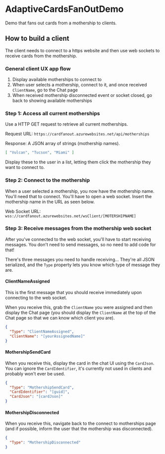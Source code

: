 # AdaptiveCardsFanOutDemo

Demo that fans out cards from a mothership to clients.


## How to build a client

The client needs to connect to a https website and then use web sockets to receive cards from the mothership.


### General client UX app flow

1. Display available motherships to connect to
2. When user selects a mothership, connect to it, and once received `ClientName`, go to the Chat page
3. When received mothership disconnected event or socket closed, go back to showing available motherships


### Step 1: Access all current motherships

Use a HTTP GET request to retrieve all current motherships.

Request URL: `https://cardfanout.azurewebsites.net/api/motherships`

Response: A JSON array of strings (mothership names).

```json
[ "Vulcan", "Tucson", "Miami" ]
```

Display these to the user in a list, letting them click the mothership they want to connect to.


### Step 2: Connect to the mothership

When a user selected a mothership, you now have the mothership name. You'll need that to connect. You'll have to open a web socket. Insert the mothership name in the URL as seen below.

Web Socket URL: `wss://cardfanout.azurewebsites.net/wsClient/[MOTERSHIPNAME]`


### Step 3: Receive messages from the mothership web socket

After you've connected to the web socket, you'll have to start receiving messages. You don't need to send messages, so no need to add code for that!

There's three messages you need to handle receiving... They're all JSON serialized, and the `Type` property lets you know which type of message they are.

#### ClientNameAssigned

This is the first message that you should receive immediately upon connecting to the web socket.

When you receive this, grab the `ClientName` you were assigned and then display the Chat page (you should display the `ClientName` at the top of the Chat page so that we can know which client you are).


```json
{
  "Type": "ClientNameAssigned",
  "ClientName": "[yourAssignedName]"
}
```

#### MothershipSendCard

When you receive this, display the card in the chat UI using the `CardJson`. You can ignore the `CardIdentifier`, it's currently not used in clients and probably won't ever be used.

```json
{
  "Type": "MothershipSendCard",
  "CardIdentifier": "[guid]",
  "CardJson": "[cardJson]"
}
```

#### MothershipDisconnected

When you receive this, navigate back to the connect to motherships page (and if possible, inform the user that the mothership was disconnected).

```json
{
  "Type": "MothershipDisconnected"
}
```

